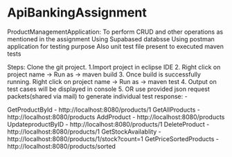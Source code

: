 # ApiBankingAssignment
ProductManagementApplication: To perform CRUD and other operations as mentioned in the assignment
Using Supabased databsse
Using postman application for testing purpose
Also unit test file present to executed maven tests

Steps:
Clone the git project. 1.Import project in eclipse IDE
2. Right click on project name -> Run as -> maven build 
3. Once build is successfully running. Right click on project name -> Run as -> maven test
4. Output on test cases will be displayed in console
5. OR use provided json request packets(shared via mail) to generate individual test response: -

GetProductById - http://localhost:8080/products/1
GetAllProducts - http://localhost:8080/products
AddProduct - http://localhost:8080/products
UpdateproductByID - http://localhost:8080/products/1 
DeleteProduct - http://localhost:8080/products/1 
GetStockAvailablity - http://localhost:8080/products/1/stock?count=1 GetPriceSortedProducts - http://localhost:8080/products/sorted

